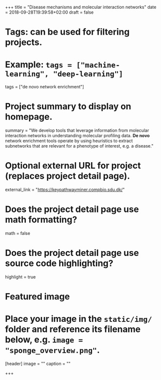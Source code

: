 +++
title = "Disease mechanisms and molecular interaction networks"
date = 2018-09-28T19:39:58+02:00
draft = false

# Tags: can be used for filtering projects.
# Example: `tags = ["machine-learning", "deep-learning"]`
tags = ["de novo network enrichment"]

# Project summary to display on homepage.
summary = "We develop tools that leverage information from molecular interaction networks in understanding molecular profiling data. **De novo** network enrichment tools operate by using heuristics to extract subnetworks that are relevant for a phenotype of interest, e.g. a disease."

# Optional external URL for project (replaces project detail page).
external_link = "https://keypathwayminer.compbio.sdu.dk/"

# Does the project detail page use math formatting?
math = false

# Does the project detail page use source code highlighting?
highlight = true

# Featured image
# Place your image in the `static/img/` folder and reference its filename below, e.g. `image = "sponge_overview.png"`.
[header]
image = ""
caption = ""

+++
